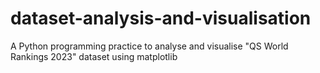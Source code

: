 # dataset-analysis-and-visualisation
A Python programming practice to analyse and visualise "QS World Rankings 2023" dataset using matplotlib
